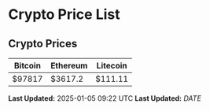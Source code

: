 # Crypto Price List

## Crypto Prices
| Bitcoin | Ethereum | Litecoin |
| ------- | -------- | -------- |
| $97817 | $3617.2 | $111.11 |
**Last Updated:** 2025-01-05 09:22 UTC
**Last Updated:** $DATE$
